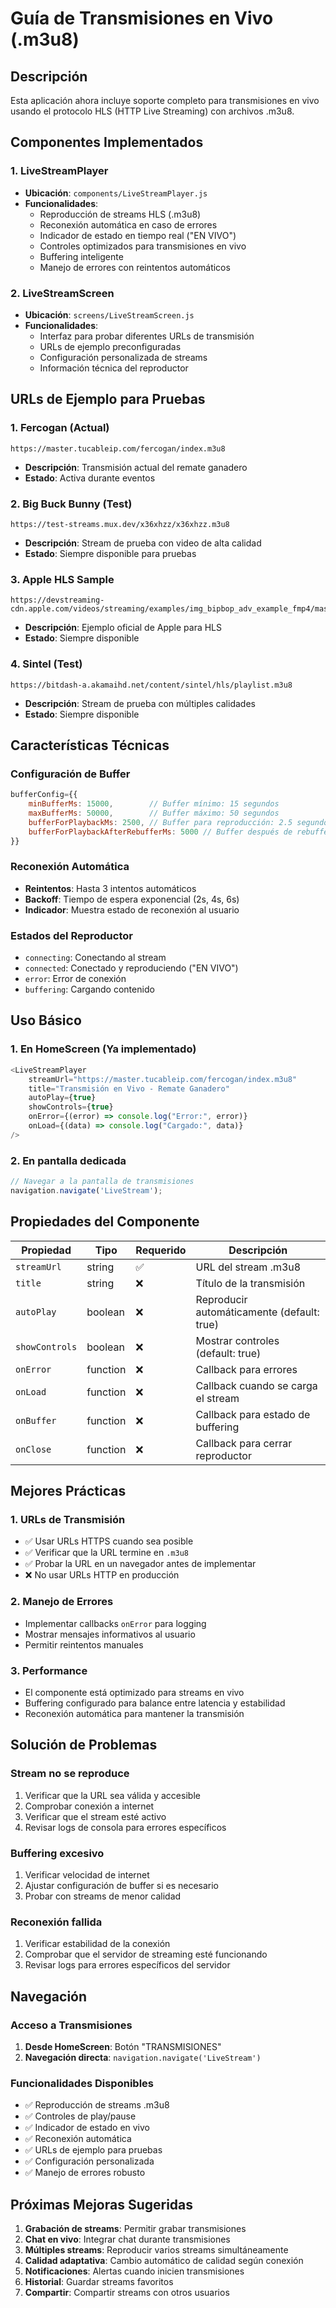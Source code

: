 # Guía de Transmisiones en Vivo (.m3u8)

## Descripción
Esta aplicación ahora incluye soporte completo para transmisiones en vivo usando el protocolo HLS (HTTP Live Streaming) con archivos .m3u8.

## Componentes Implementados

### 1. LiveStreamPlayer
- **Ubicación**: `components/LiveStreamPlayer.js`
- **Funcionalidades**:
  - Reproducción de streams HLS (.m3u8)
  - Reconexión automática en caso de errores
  - Indicador de estado en tiempo real ("EN VIVO")
  - Controles optimizados para transmisiones en vivo
  - Buffering inteligente
  - Manejo de errores con reintentos automáticos

### 2. LiveStreamScreen
- **Ubicación**: `screens/LiveStreamScreen.js`
- **Funcionalidades**:
  - Interfaz para probar diferentes URLs de transmisión
  - URLs de ejemplo preconfiguradas
  - Configuración personalizada de streams
  - Información técnica del reproductor

## URLs de Ejemplo para Pruebas

### 1. Fercogan (Actual)
```
https://master.tucableip.com/fercogan/index.m3u8
```
- **Descripción**: Transmisión actual del remate ganadero
- **Estado**: Activa durante eventos

### 2. Big Buck Bunny (Test)
```
https://test-streams.mux.dev/x36xhzz/x36xhzz.m3u8
```
- **Descripción**: Stream de prueba con video de alta calidad
- **Estado**: Siempre disponible para pruebas

### 3. Apple HLS Sample
```
https://devstreaming-cdn.apple.com/videos/streaming/examples/img_bipbop_adv_example_fmp4/master.m3u8
```
- **Descripción**: Ejemplo oficial de Apple para HLS
- **Estado**: Siempre disponible

### 4. Sintel (Test)
```
https://bitdash-a.akamaihd.net/content/sintel/hls/playlist.m3u8
```
- **Descripción**: Stream de prueba con múltiples calidades
- **Estado**: Siempre disponible

## Características Técnicas

### Configuración de Buffer
```javascript
bufferConfig={{
    minBufferMs: 15000,        // Buffer mínimo: 15 segundos
    maxBufferMs: 50000,        // Buffer máximo: 50 segundos
    bufferForPlaybackMs: 2500, // Buffer para reproducción: 2.5 segundos
    bufferForPlaybackAfterRebufferMs: 5000 // Buffer después de rebuffer: 5 segundos
}}
```

### Reconexión Automática
- **Reintentos**: Hasta 3 intentos automáticos
- **Backoff**: Tiempo de espera exponencial (2s, 4s, 6s)
- **Indicador**: Muestra estado de reconexión al usuario

### Estados del Reproductor
- `connecting`: Conectando al stream
- `connected`: Conectado y reproduciendo ("EN VIVO")
- `error`: Error de conexión
- `buffering`: Cargando contenido

## Uso Básico

### 1. En HomeScreen (Ya implementado)
```javascript
<LiveStreamPlayer
    streamUrl="https://master.tucableip.com/fercogan/index.m3u8"
    title="Transmisión en Vivo - Remate Ganadero"
    autoPlay={true}
    showControls={true}
    onError={(error) => console.log("Error:", error)}
    onLoad={(data) => console.log("Cargado:", data)}
/>
```

### 2. En pantalla dedicada
```javascript
// Navegar a la pantalla de transmisiones
navigation.navigate('LiveStream');
```

## Propiedades del Componente

| Propiedad | Tipo | Requerido | Descripción |
|-----------|------|-----------|-------------|
| `streamUrl` | string | ✅ | URL del stream .m3u8 |
| `title` | string | ❌ | Título de la transmisión |
| `autoPlay` | boolean | ❌ | Reproducir automáticamente (default: true) |
| `showControls` | boolean | ❌ | Mostrar controles (default: true) |
| `onError` | function | ❌ | Callback para errores |
| `onLoad` | function | ❌ | Callback cuando se carga el stream |
| `onBuffer` | function | ❌ | Callback para estado de buffering |
| `onClose` | function | ❌ | Callback para cerrar reproductor |

## Mejores Prácticas

### 1. URLs de Transmisión
- ✅ Usar URLs HTTPS cuando sea posible
- ✅ Verificar que la URL termine en `.m3u8`
- ✅ Probar la URL en un navegador antes de implementar
- ❌ No usar URLs HTTP en producción

### 2. Manejo de Errores
- Implementar callbacks `onError` para logging
- Mostrar mensajes informativos al usuario
- Permitir reintentos manuales

### 3. Performance
- El componente está optimizado para streams en vivo
- Buffering configurado para balance entre latencia y estabilidad
- Reconexión automática para mantener la transmisión

## Solución de Problemas

### Stream no se reproduce
1. Verificar que la URL sea válida y accesible
2. Comprobar conexión a internet
3. Verificar que el stream esté activo
4. Revisar logs de consola para errores específicos

### Buffering excesivo
1. Verificar velocidad de internet
2. Ajustar configuración de buffer si es necesario
3. Probar con streams de menor calidad

### Reconexión fallida
1. Verificar estabilidad de la conexión
2. Comprobar que el servidor de streaming esté funcionando
3. Revisar logs para errores específicos del servidor

## Navegación

### Acceso a Transmisiones
1. **Desde HomeScreen**: Botón "TRANSMISIONES"
2. **Navegación directa**: `navigation.navigate('LiveStream')`

### Funcionalidades Disponibles
- ✅ Reproducción de streams .m3u8
- ✅ Controles de play/pause
- ✅ Indicador de estado en vivo
- ✅ Reconexión automática
- ✅ URLs de ejemplo para pruebas
- ✅ Configuración personalizada
- ✅ Manejo de errores robusto

## Próximas Mejoras Sugeridas

1. **Grabación de streams**: Permitir grabar transmisiones
2. **Chat en vivo**: Integrar chat durante transmisiones
3. **Múltiples streams**: Reproducir varios streams simultáneamente
4. **Calidad adaptativa**: Cambio automático de calidad según conexión
5. **Notificaciones**: Alertas cuando inicien transmisiones
6. **Historial**: Guardar streams favoritos
7. **Compartir**: Compartir streams con otros usuarios
